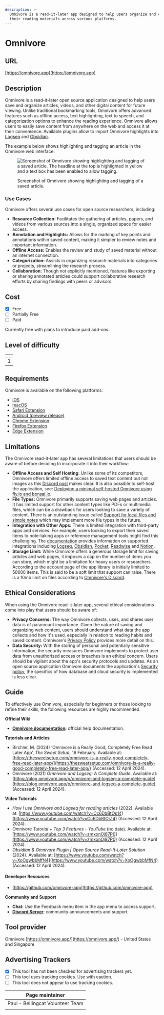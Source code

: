 ```yaml
---
description: >-
  Omnivore is a read-it-later app designed to help users organize and consume
  their reading materials across various platforms.
---
```


# Omnivore

## URL

[https://omnivore.app](https://omnivore.app)

## Description

Omnivore is a read-it-later open source application designed to help users save and organize articles, videos, and other digital content for future viewing. Unlike traditional bookmarking tools, Omnivore offers advanced features such as offline access, text highlighting, text to speech, and categorization options to enhance the reading experience. Omnivore allows users to easily save content from anywhere on the web and access it at their convenience. Available plugins allow to import Omnivore highlights into [Logseq](https://bellingcat.gitbook.io/toolkit/more/all-tools/logseq) and [Obsidian](https://bellingcat.gitbook.io/toolkit/more/all-tools/obsidian).

The example below shows highlighting and tagging an article in the Omnivore web interface:

<figure><img src=".gitbook/assets/Screenshot 2024-06-25 at 10.43.56 AM.png" alt="Screenshot of Omnivore showing highlighting and tagging of a saved article. The headline at the top is highlighted in yellow and a text box has been enabled to allow tagging."><figcaption><p>Screenshot of Omnivore showing highlighting and tagging of a saved article. </p></figcaption></figure>

### Use Cases

Omnivore offers several use cases for open source researchers, including:

* **Resource Collection:** Facilitates the gathering of articles, papers, and videos from various sources into a single, organized space for easier access.
* **Annotation and Highlights:** Allows for the marking of key points and annotations within saved content, making it simpler to review notes and important information.
* **Offline Access:** Enables the review and study of saved material without an internet connection.
* **Categorization:** Assists in organizing research materials into categories or projects, streamlining the research process.
* **Collaboration:** Though not explicitly mentioned, features like exporting or sharing annotated articles could support collaborative research efforts by sharing findings with peers or advisors.

## Cost

* [x] Free
* [ ] Partially Free
* [ ] Paid

Currently free with plans to introduce paid add-ons.

## Level of difficulty

<table><thead><tr><th data-type="rating" data-max="5"></th></tr></thead><tbody><tr><td>1</td></tr></tbody></table>

## Requirements

Omnivore is available on the following platforms:

* [iOS](https://omnivore.app/install/ios)
* [macOS](https://omnivore.app/install/macos)
* [Safari Extension](https://omnivore.app/install/safari)
* [Android (preview release)](https://omnivore.app/install/android)
* [Chrome Extension](https://omnivore.app/install/chrome)
* [Firefox Extension](https://omnivore.app/install/firefox)
* [Edge Extension](https://omnivore.app/install/edge)

## Limitations

The Omnivore read-it-later app has several limitations that users should be aware of before deciding to incorporate it into their workflow:

* **Offline Access and Self Hosting:** Unlike some of its competitors, Omnivore offers limited offline access to saved text content but not images as this [Discord post](https://discord.com/channels/844965259462311966/1203082281506574426/1264231179809460265) makes clear. It is also possible to self-host the application, see: [Deploying a minimal self-hosted Omnivore using fly.io and bonsai.io](https://blog.omnivore.app/p/deploying-a-minimal-self-hosted-omnivore).
* **File Types:** Omnivore primarily supports saving web pages and articles. It has limited support for other content types like PDFs or multimedia files, which can be a drawback for users looking to save a variety of content. There is an outstanding issue called [Support for local files and simple notes](https://github.com/omnivore-app/omnivore/issues/3919) which may implement more file types in the future.
* **Integration with Other Apps:** There is limited integration with third-party apps and services. For example, users looking to export their saved items to note-taking apps or reference management tools might find this challenging. The [documentation](https://docs.omnivore.app/) provides information on supported integrations including [Logseq](https://logseq.com/), [Obsidian](https://obsidian.md/), [Pocket](https://getpocket.com/home), [Readwise](https://readwise.io/) and [Notion](https://www.notion.so/).&#x20;
* **Storage Limit:** While Omnivore offers a generous storage limit for saving articles and web pages, it imposes a cap on the number of items you can store, which might be a limitation for heavy users or researchers. According to the account page of the app library is initially limited to 50000 items. This is said to be a soft limit that support can raise. There is a 10mb limit on files according to [Omnivore's Discord](https://discord.com/channels/844965259462311966/943967463299764314/1118765195393769492).

## Ethical Considerations

When using the Omnivore read-it-later app, several ethical considerations come into play that users should be aware of:

* **Privacy Concerns:** The way Omnivore collects, uses, and shares user data is of paramount importance. Given the nature of saving and organizing web content, users should understand what data the app collects and how it's used, especially in relation to reading habits and saved content. Omnivore's [Privacy Policy](https://docs.omnivore.app/about/privacy-policy.html) provides more detail on this.
* **Data Security:** With the storing of personal and potentially sensitive information, the security measures Omnivore implements to protect user data from unauthorized access or breaches is an ethical concern. Users should be vigilant about the app's security protocols and updates. As an open source application Omnivore documents the application's [Security policy](https://github.com/omnivore-app/omnivore?tab=security-ov-file#readme), the specifics of how database and cloud security is implemented is less clear. &#x20;

## Guide

To effectively use Omnivore, especially for beginners or those looking to refine their skills, the following resources are highly recommended:

**Official Wiki**&#x20;

* [**Omnivore documentation**](https://docs.omnivore.app/)**:** official help documentation.

**Tutorials and Articles**

* Birchler, M. (2024) ‘Omnivore is a Really Good, Completely Free Read Later App’, _The Sweet Setup_, 19 February. Available at: [https://thesweetsetup.com/omnivore-is-a-really-good-completely-free-read-later-app/](https://thesweetsetup.com/omnivore-is-a-really-good-completely-free-read-later-app/) (Accessed: 12 April 2024).
* Omnivore (2021) _Omnivore and Logseq: A Complete Guide_. Available at: [https://blog.omnivore.app/p/omnivore-and-logseq-a-complete-guide](https://blog.omnivore.app/p/omnivore-and-logseq-a-complete-guide) (Accessed: 12 April 2024).

**Video Tutorials**

* _How I use Omnivore and Logseq for reading articles_ (2022). Available at: [https://www.youtube.com/watch?v=Cc6DbBtOs14](https://www.youtube.com/watch?v=Cc6DbBtOs14) (Accessed: 12 April 2024).
* _Omnivore Tutorial + Top 3 Features - YouTube_ (no date). Available at: [https://www.youtube.com/watch?v=zmxonOj87P0](https://www.youtube.com/watch?v=zmxonOj87P0) (Accessed: 12 April 2024).
* _Obsidian & Omnivore Plugin | Open Source Read-It-Later Solution_ (2024). Available at: [https://www.youtube.com/watch?v=XoOgwbbMfN4](https://www.youtube.com/watch?v=XoOgwbbMfN4) (Accessed: 12 April 2024).

#### Developer Resources

* [https://github.com/omnivore-app](https://github.com/omnivore-app)

**Community and Support**

* **Chat**: Use the Feedback menu item in the app menu to access support.
* [**Discord Server**](https://discord.gg/h2z5rppzz9): community announcements and support.

## Tool provider

Omnivore [https://omnivore.app/](https://omnivore.app/) - United States and Singapore

## Advertising Trackers

* [x] This tool has not been checked for advertising trackers yet.
* [ ] This tool uses tracking cookies. Use with caution.
* [ ] This tool does not appear to use tracking cookies.

| Page maintainer                  |
| -------------------------------- |
| Paul - Bellingcat Volunteer Team |
|                                  |

